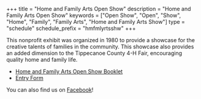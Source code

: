 +++
title = "Home and Family Arts Open Show"
description = "Home and Family Arts Open Show"
keywords = ["Open Show", "Open", "Show", "Home", "Family", "Family Arts", "Home and Family Arts Show"]
type = "schedule"
schedule_prefix = "hmfmlyrtsshw"
+++

This nonprofit exhibit was organized in 1980 to provide a showcase for the creative talents of families in the community.  This showcase also provides an added dimension to the Tippecanoe County 4-H Fair, encouraging quality home and family life.

* [Home and Family Arts Open Show Booklet](https://extension.purdue.edu/county/tippecanoe/2023-open-show-entry-book1.pdf)
* [Entry Form](https://extension.purdue.edu/county/tippecanoe/2023-open-show-entry-form.pdf)

You can also find us on [Facebook](https://www.facebook.com/Tippecanoe-County-Home-and-Family-Arts-Open-Show-746341305821276/)!
